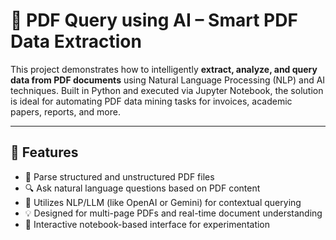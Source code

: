 # 📄 PDF Query using AI – Smart PDF Data Extraction

This project demonstrates how to intelligently **extract, analyze, and query data from PDF documents** using Natural Language Processing (NLP) and AI techniques. Built in Python and executed via Jupyter Notebook, the solution is ideal for automating PDF data mining tasks for invoices, academic papers, reports, and more.

---

## 🚀 Features

- 📑 Parse structured and unstructured PDF files
- 🔍 Ask natural language questions based on PDF content
- 🧠 Utilizes NLP/LLM (like OpenAI or Gemini) for contextual querying
- 💡 Designed for multi-page PDFs and real-time document understanding
- 🧪 Interactive notebook-based interface for experimentation
